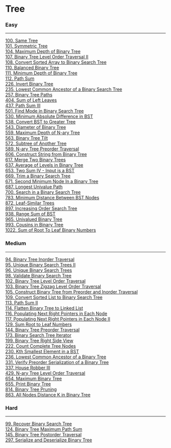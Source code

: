 # Tree

### Easy
---
[100. Same Tree](../solutions/0100-Same%20Tree.md)</br>
[101. Symmetric Tree](../solutions/0101-Symmetric%20Tree.md)</br>
[104. Maximum Depth of Binary Tree](../solutions/0104-Maximum%20Depth%20of%20Binary%20Tree.md)</br>
[107. Binary Tree Level Order Traversal II](../solutions/0107-Binary%20Tree%20Level%20Order%20Traversal%20II.md)</br>
[108. Convert Sorted Array to Binary Search Tree](../solutions/0108-Convert%20Sorted%20Array%20to%20Binary%20Search%20Tree.md)</br>
[110. Balanced Binary Tree](../solutions/0110-Balanced%20Binary%20Tree.md)</br>
[111. Minimum Depth of Binary Tree](../solutions/0111-Minimum%20Depth%20of%20Binary%20Tree.md)</br>
[112. Path Sum](../solutions/0112-Path%20Sum.md)</br>
[226. Invert Binary Tree](../solutions/0226-Invert%20Binary%20Tree.md)</br>
[235. Lowest Common Ancestor of a Binary Search Tree](../solutions/0235-Lowest%20Common%20Ancestor%20of%20a%20Binary%20Search%20Tree.md)</br>
[257. Binary Tree Paths](../solutions/0257-Binary%20Tree%20Paths.md)</br>
[404. Sum of Left Leaves](../solutions/0404-Sum%20of%20Left%20Leaves.md)</br>
[437. Path Sum III](../solutions/0437-Path%20Sum%20III.md)</br>
[501. Find Mode in Binary Search Tree](../solutions/0501-Find%20Mode%20in%20Binary%20Search%20Tree.md)</br>
[530. Minimum Absolute Difference in BST](../solutions/0530-Minimum%20Absolute%20Difference%20in%20BST.md)</br>
[538. Convert BST to Greater Tree](../solutions/0538-Convert%20BST%20to%20Greater%20Tree.md)</br>
[543. Diameter of Binary Tree](../solutions/0543-Diameter%20of%20Binary%20Tree.md)</br>
[559. Maximum Depth of N-ary Tree](../solutions/0559-Maximum%20Depth%20of%20N-ary%20Tree.md)</br>
[563. Binary Tree Tilt](../solutions/0563-Binary%20Tree%20Tilt.md)</br>
[572. Subtree of Another Tree](../solutions/0572-Subtree%20of%20Another%20Tree.md)</br>
[589. N-ary Tree Preorder Traversal](../solutions/0589-N-ary%20Tree%20Preorder%20Traversal.md)</br>
[606. Construct String from Binary Tree](../solutions/0606-Construct%20String%20from%20Binary%20Tree.md)</br>
[617. Merge Two Binary Trees](../solutions/0617-Merge%20Two%20Binary%20Trees.md)</br>
[637. Average of Levels in Binary Tree](../solutions/0637-Average%20of%20Levels%20in%20Binary%20Tree.md)</br>
[653. Two Sum IV - Input is a BST](../solutions/0653-Two%20Sum%20IV%20-%20Input%20is%20a%20BST.md)</br>
[669. Trim a Binary Search Tree](../solutions/0669-Trim%20a%20Binary%20Search%20Tree.md)</br>
[671. Second Minimum Node In a Binary Tree](../solutions/0671-Second%20Minimum%20Node%20In%20a%20Binary%20Tree.md)</br>
[687. Longest Univalue Path](../solutions/0687-Longest%20Univalue%20Path.md)</br>
[700. Search in a Binary Search Tree](../solutions/0700-Search%20in%20a%20Binary%20Search%20Tree.md)</br>
[783. Minimum Distance Between BST Nodes](../solutions/0783-Minimum%20Distance%20Between%20BST%20Nodes.md)</br>
[872. Leaf-Similar Trees](../solutions/0872-Leaf-Similar%20Trees.md)</br>
[897. Increasing Order Search Tree](../solutions/0897-Increasing%20Order%20Search%20Tree.md)</br>
[938. Range Sum of BST](../solutions/0938-Range%20Sum%20of%20BST.md)</br>
[965. Univalued Binary Tree](../solutions/0965-Univalued%20Binary%20Tree.md)</br>
[993. Cousins in Binary Tree](../solutions/0993-Cousins%20in%20Binary%20Tree.md)</br>
[1022. Sum of Root To Leaf Binary Numbers](../solutions/1022-Sum%20of%20Root%20To%20Leaf%20Binary%20Numbers.md)</br>

### Medium
---
[94. Binary Tree Inorder Traversal](../solutions/0094-Binary%20Tree%20Inorder%20Traversal.md)</br>
[95. Unique Binary Search Trees II](../solutions/0095-Unique%20Binary%20Search%20Trees%20II.md)</br>
[96. Unique Binary Search Trees](../solutions/0096-Unique%20Binary%20Search%20Trees.md)</br>
[98. Validate Binary Search Tree](../solutions/0098-Validate%20Binary%20Search%20Tree.md)</br>
[102. Binary Tree Level Order Traversal](../solutions/0102-Binary%20Tree%20Level%20Order%20Traversal.md)</br>
[103. Binary Tree Zigzag Level Order Traversal](../solutions/0103-Binary%20Tree%20Zigzag%20Level%20Order%20Traversal.md)</br>
[105. Construct Binary Tree from Preorder and Inorder Traversal](../solutions/0105-Construct%20Binary%20Tree%20from%20Preorder%20and%20Inorder%20Traversal.md.md)</br>
[109. Convert Sorted List to Binary Search Tree](../solutions/0109-Convert%20Sorted%20List%20to%20Binary%20Search%20Tree.md)</br>
[113. Path Sum II](../solutions/0113-Path%20Sum%20II.md)</br>
[114. Flatten Binary Tree to Linked List](../solutions/0114-Flatten%20Binary%20Tree%20to%20Linked%20List.md)</br>
[116. Populating Next Right Pointers in Each Node](../solutions/0116-Populating%20Next%20Right%20Pointers%20in%20Each%20Node.md)</br>
[117. Populating Next Right Pointers in Each Node II](../solutions/0117-Populating%20Next%20Right%20Pointers%20in%20Each%20Node%20II.md)</br>
[129. Sum Root to Leaf Numbers](../solutions/0129-Sum%20Root%20to%20Leaf%20Numbers.md)</br>
[144. Binary Tree Preorder Traversal](../solutions/0144-Binary%20Tree%20Preorder%20Traversal.md)</br>
[173. Binary Search Tree Iterator](../solutions/0173-Binary%20Search%20Tree%20Iterator.md)</br>
[199. Binary Tree Right Side View](../solutions/0199-Binary%20Tree%20Right%20Side%20View.md)</br>
[222. Count Complete Tree Nodes](../solutions/0222-Count%20Complete%20Tree%20Nodes.md)</br>
[230. Kth Smallest Element in a BST](../solutions/0230-Kth%20Smallest%20Element%20in%20a%20BST.md)</br>
[236. Lowest Common Ancestor of a Binary Tree](../solutions/0236-Lowest%20Common%20Ancestor%20of%20a%20Binary%20Tree.md)</br>
[331. Verify Preorder Serialization of a Binary Tree](../solutions/0331-Verify%20Preorder%20Serialization%20of%20a%20Binary%20Tree.md)</br>
[337. House Robber III](../solutions/0337-House%20Robber%20III.md)</br>
[429. N-ary Tree Level Order Traversal](../solutions/0429-N-ary%20Tree%20Level%20Order%20Traversal.md)</br>
[654. Maximum Binary Tree](../solutions/0654-Maximum%20Binary%20Tree.md)</br>
[655. Print Binary Tree](../solutions/0655-Print%20Binary%20Tree.md)</br>
[814. Binary Tree Pruning](../solutions/0814-Binary%20Tree%20Pruning.md)</br>
[863. All Nodes Distance K in Binary Tree](../solutions/0863-All%20Nodes%20Distance%20K%20in%20Binary%20Tree.md)</br>

### Hard
---
[99. Recover Binary Search Tree](../solutions/0099-Recover%20Binary%20Search%20Tree.md)</br>
[124. Binary Tree Maximum Path Sum](../solutions/0124-Binary%20Tree%20Maximum%20Path%20Sum.md)</br>
[145. Binary Tree Postorder Traversal](../solutions/0145-Binary%20Tree%20Postorder%20Traversal.md)</br>
[297. Serialize and Deserialize Binary Tree](../solutions/0297-Serialize%20and%20Deserialize%20Binary%20Tree.md)</br>